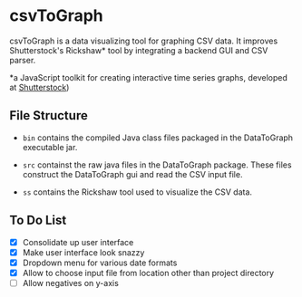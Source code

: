 # csvToGraph

csvToGraph is a data visualizing tool for graphing CSV data. It improves Shutterstock's Rickshaw* tool by integrating a backend GUI and CSV parser.


*a JavaScript toolkit for creating interactive time series graphs, developed at [Shutterstock](http://www.shutterstock.com))

## File Structure

* `bin` contains the compiled Java class files packaged in the DataToGraph executable jar.

* `src` containst the raw java files in the DataToGraph package. These files construct the DataToGraph gui and read the CSV input file.

* `ss` contains the Rickshaw tool used to visualize the CSV data.

## To Do List

- [x] Consolidate up user interface
- [x] Make user interface look snazzy
- [x] Dropdown menu for various date formats
- [x] Allow to choose input file from location other than project directory
- [ ] Allow negatives on y-axis
